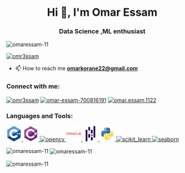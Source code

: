 <h1 align="center">Hi 👋, I'm Omar Essam</h1>
<h3 align="center">Data Science ,ML enthusiast</h3>

<p align="left"> <img src="https://komarev.com/ghpvc/?username=omaressam-11&label=Profile%20views&color=0e75b6&style=flat" alt="omaressam-11" /> </p>

<p align="left"> <a href="https://twitter.com/omr3ssam" target="blank"><img src="https://img.shields.io/twitter/follow/omr3ssam?logo=twitter&style=for-the-badge" alt="omr3ssam" /></a> </p>

- 📫 How to reach me **omarkorane22@gmail.com**

<h3 align="left">Connect with me:</h3>
<p align="left">
<a href="https://twitter.com/omr3ssam" target="blank"><img align="center" src="https://raw.githubusercontent.com/rahuldkjain/github-profile-readme-generator/master/src/images/icons/Social/twitter.svg" alt="omr3ssam" height="30" width="40" /></a>
<a href="https://linkedin.com/in/omar-essam-700816191" target="blank"><img align="center" src="https://raw.githubusercontent.com/rahuldkjain/github-profile-readme-generator/master/src/images/icons/Social/linked-in-alt.svg" alt="omar-essam-700816191" height="30" width="40" /></a>
<a href="https://fb.com/omar.essam.1122" target="blank"><img align="center" src="https://raw.githubusercontent.com/rahuldkjain/github-profile-readme-generator/master/src/images/icons/Social/facebook.svg" alt="omar.essam.1122" height="30" width="40" /></a>
</p>

<h3 align="left">Languages and Tools:</h3>
<p align="left"> <a href="https://www.w3schools.com/cpp/" target="_blank" rel="noreferrer"> <img src="https://raw.githubusercontent.com/devicons/devicon/master/icons/cplusplus/cplusplus-original.svg" alt="cplusplus" width="40" height="40"/> </a> <a href="https://www.w3schools.com/cs/" target="_blank" rel="noreferrer"> <img src="https://raw.githubusercontent.com/devicons/devicon/master/icons/csharp/csharp-original.svg" alt="csharp" width="40" height="40"/> </a> <a href="https://opencv.org/" target="_blank" rel="noreferrer"> <img src="https://www.vectorlogo.zone/logos/opencv/opencv-icon.svg" alt="opencv" width="40" height="40"/> </a> <a href="https://www.oracle.com/" target="_blank" rel="noreferrer"> <img src="https://raw.githubusercontent.com/devicons/devicon/master/icons/oracle/oracle-original.svg" alt="oracle" width="40" height="40"/> </a> <a href="https://pandas.pydata.org/" target="_blank" rel="noreferrer"> <img src="https://raw.githubusercontent.com/devicons/devicon/2ae2a900d2f041da66e950e4d48052658d850630/icons/pandas/pandas-original.svg" alt="pandas" width="40" height="40"/> </a> <a href="https://www.python.org" target="_blank" rel="noreferrer"> <img src="https://raw.githubusercontent.com/devicons/devicon/master/icons/python/python-original.svg" alt="python" width="40" height="40"/> </a> <a href="https://scikit-learn.org/" target="_blank" rel="noreferrer"> <img src="https://upload.wikimedia.org/wikipedia/commons/0/05/Scikit_learn_logo_small.svg" alt="scikit_learn" width="40" height="40"/> </a> <a href="https://seaborn.pydata.org/" target="_blank" rel="noreferrer"> <img src="https://seaborn.pydata.org/_images/logo-mark-lightbg.svg" alt="seaborn" width="40" height="40"/> </a> </p>

<p><img align="left" src="https://github-readme-stats.vercel.app/api/top-langs?username=omaressam-11&show_icons=true&locale=en&layout=compact" alt="omaressam-11" /></p>

<p>&nbsp;<img align="center" src="https://github-readme-stats.vercel.app/api?username=omaressam-11&show_icons=true&locale=en&background="black" alt="omaressam-11" /></p>

<p><img align="center" src="https://github-readme-streak-stats.herokuapp.com/?user=omaressam-11&" alt="omaressam-11" /></p>
